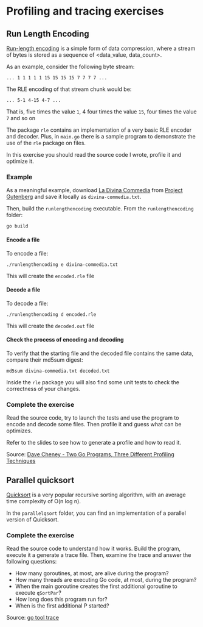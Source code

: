 # Profiling and tracing exercises

## Run Length Encoding

[Run-length encoding](https://en.wikipedia.org/wiki/Run-length_encoding) is a simple form of data compression, where a stream of bytes is stored as a sequence of <data_value, data_count>.

As an example, consider the following byte stream:

`... 1 1 1 1 1 15 15 15 15 7 7 7 7 ...`

The RLE encoding of that stream chunk would be:

`... 5-1 4-15 4-7 ...`

That is, five times the value `1`, 4 four times the value `15`, four times the value `7` and so on

The package `rle` contains an implementation of a very basic RLE encoder and decoder.
Plus, in `main.go` there is a sample program to demonstrate the use of the `rle` package on files.

In this exercise you should read the source code I wrote, profile it and optimize it.

### Example

As a meaningful example, download [La Divina Commedia](https://www.gutenberg.org/files/1012/1012-0.txt) from [Project Gutenberg](https://www.gutenberg.org/) and save it locally as `divina-commedia.txt`.

Then, build the `runlengthencoding` executable. From the `runlengthencoding` folder:

`go build`

#### Encode a file

To encode a file:

`./runlengthencoding e divina-commedia.txt`

This will create the `encoded.rle` file

#### Decode a file

To decode a file:

`./runlengthencoding d encoded.rle`

This will create the `decoded.out` file

#### Check the process of encoding and decoding

To verify that the starting file and the decoded file contains the same data, compare their md5sum digest:

`md5sum divina-commedia.txt decoded.txt`

Inside the `rle` package you will also find some unit tests to check the correctness of your changes.

### Complete the exercise

Read the source code, try to launch the tests and use the program to encode and decode some files.
Then profile it and guess what can be optimizes.

Refer to the slides to see how to generate a profile and how to read it.

Source: [Dave Cheney - Two Go Programs, Three Different Profiling Techniques](https://www.youtube.com/watch?v=nok0aYiGiYA)

## Parallel quicksort

[Quicksort](https://en.wikipedia.org/wiki/Quicksort) is a very popular recursive sorting algorithm, with an average time complexity of O(n log n).

In the `parallelqsort` folder, you can find an implementation of a parallel version of Quicksort.

### Complete the exercise

Read the source code to understand how it works. Build the program, execute it a generate a trace file.
Then, examine the trace and answer the following questions:

- How many goroutines, at most, are alive during the program?
- How many threads are executing Go code, at most, during the program?
- When the main goroutine creates the first additional goroutine to execute `qSortPar`?
- How long does this program run for?
- When is the first additional P started?

Source: [go tool trace](https://making.pusher.com/go-tool-trace/)

